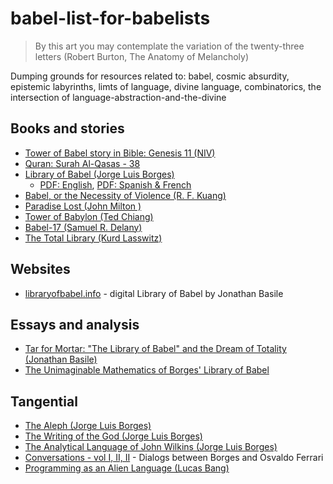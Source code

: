 # babel-list-for-babelists

> By this art you may contemplate the variation of the twenty-three letters  (Robert Burton, The Anatomy of Melancholy)

Dumping grounds for resources related to: babel, cosmic absurdity, epistemic labyrinths, limts of language, divine language, combinatorics, the intersection of language-abstraction-and-the-divine

## Books and stories
- [Tower of Babel story in Bible: Genesis 11 (NIV)](https://www.biblegateway.com/passage/?search=Genesis%2011%3A1-9&version=NIV)
- [Quran: Surah Al-Qasas - 38](https://quran.com/28?startingVerse=38)
- [Library of Babel (Jorge Luis Borges)](https://en.wikipedia.org/wiki/The_Library_of_Babel)
  - [PDF: English](https://sites.evergreen.edu/politicalshakespeares/wp-content/uploads/sites/226/2015/12/Borges-The-Library-of-Babel.pdf), [PDF: Spanish & French](https://ipt-edu.fr/wp-content/uploads/2023/02/Texte-de-Borges-2.pdf) 
- [Babel, or the Necessity of Violence (R. F. Kuang)](https://en.wikipedia.org/wiki/Babel,_or_the_Necessity_of_Violence)
- [Paradise Lost (John Milton )](https://en.wikipedia.org/wiki/Paradise_Lost)
- [Tower of Babylon (Ted Chiang)](https://en.wikipedia.org/wiki/Tower_of_Babylon_(story))
- [Babel-17 (Samuel R. Delany)](https://en.wikipedia.org/wiki/Babel-17)
- [The Total Library (Kurd Lasswitz)](https://gwern.net/doc/borges/1939-borges-thetotallibrary.pdf)

## Websites
- [libraryofbabel.info](https://libraryofbabel.info/) - digital Library of Babel by Jonathan Basile

## Essays and analysis
- [Tar for Mortar: "The Library of Babel" and the Dream of Totality (Jonathan Basile)](https://punctumbooks.com/titles/tar-for-mortar/)
- [The Unimaginable Mathematics of Borges' Library of Babel](https://en.wikipedia.org/wiki/The_Unimaginable_Mathematics_of_Borges%27_Library_of_Babel)

## Tangential 
- [The Aleph (Jorge Luis Borges)](https://en.wikipedia.org/wiki/The_Aleph_(short_story))
- [The Writing of the God (Jorge Luis Borges)](https://en.wikipedia.org/wiki/The_Writing_of_the_God)
- [The Analytical Language of John Wilkins (Jorge Luis Borges)](https://en.wikipedia.org/wiki/The_Analytical_Language_of_John_Wilkins)
- [Conversations - vol I, II, II](https://seagullbooks.org/products/conversations-volume-1) - Dialogs between Borges and Osvaldo Ferrari
- [Programming as an Alien Language (Lucas Bang)](https://docs.google.com/presentation/d/1HBmEffxoPtXaeP_JfjcE2D5bI9ML8wDjmmLdc9BLUZ4/edit#slide=id.g28e14f673a8_1_0)
